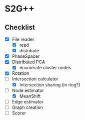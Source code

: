 # S2G++

## Checklist

- [x] File reader
  - [x] read
  - [x] distribute
- [x] PhaseSpacer
- [x] Distributed PCA
  - [x] enumerate cluster nodes
- [x] Rotation
- [ ] Intersection calculator
  - [x] Intersection sharing (in ring?)
- [ ] Node estimator
    - [x] MeanShift
- [ ] Edge estimator
- [ ] Graph creation
- [ ] Scorer
